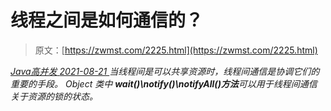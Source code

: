 <!--yml
category: 未分类
date: 0001-01-01 00:00:00
-->

# 线程之间是如何通信的？

> 原文：[https://zwmst.com/2225.html](https://zwmst.com/2225.html)

   [ *Java高并发* ](https://zwmst.com/java%e9%ab%98%e5%b9%b6%e5%8f%91)*[ <time datetime="2021-08-21T11:50:06+08:00"> 2021-08-21 </time> ](https://zwmst.com/2225.html)  当线程间是可以共享资源时，线程间通信是协调它们的重要的手段。
Object 类中 **wait()\notify()\notifyAll()方法**可以用于线程间通信关于资源的锁的状态。*